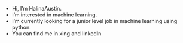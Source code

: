 -  Hi, I’m HalinaAustin.
-  I’m interested in machine learning. 
-  I’m currently looking for a junior level job in machine learning using python.
-  You can find me in xing and linkedIn
